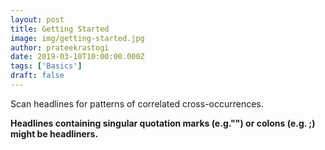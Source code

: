 ```yaml
---
layout: post
title: Getting Started
image: img/getting-started.jpg
author: prateekrastogi
date: 2019-03-10T10:00:00.000Z
tags: ['Basics']
draft: false
---
```


Scan headlines for patterns of correlated cross-occurrences.

**Headlines containing singular quotation marks (e.g."") or colons (e.g. ;) might be headliners.**
